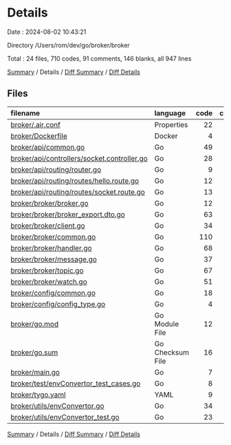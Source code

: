 # Details

Date : 2024-08-02 10:43:21

Directory /Users/rom/dev/go/broker/broker

Total : 24 files,  710 codes, 91 comments, 146 blanks, all 947 lines

[Summary](results.md) / Details / [Diff Summary](diff.md) / [Diff Details](diff-details.md)

## Files
| filename | language | code | comment | blank | total |
| :--- | :--- | ---: | ---: | ---: | ---: |
| [broker/.air.conf](/broker/.air.conf) | Properties | 22 | 15 | 4 | 41 |
| [broker/Dockerfile](/broker/Dockerfile) | Docker | 4 | 0 | 0 | 4 |
| [broker/api/common.go](/broker/api/common.go) | Go | 49 | 1 | 14 | 64 |
| [broker/api/controllers/socket.controller.go](/broker/api/controllers/socket.controller.go) | Go | 28 | 4 | 7 | 39 |
| [broker/api/routing/router.go](/broker/api/routing/router.go) | Go | 9 | 0 | 3 | 12 |
| [broker/api/routing/routes/hello.route.go](/broker/api/routing/routes/hello.route.go) | Go | 12 | 0 | 3 | 15 |
| [broker/api/routing/routes/socket.route.go](/broker/api/routing/routes/socket.route.go) | Go | 13 | 0 | 5 | 18 |
| [broker/broker/broker.go](/broker/broker/broker.go) | Go | 12 | 0 | 3 | 15 |
| [broker/broker/broker_export.dto.go](/broker/broker/broker_export.dto.go) | Go | 63 | 6 | 11 | 80 |
| [broker/broker/client.go](/broker/broker/client.go) | Go | 34 | 0 | 7 | 41 |
| [broker/broker/common.go](/broker/broker/common.go) | Go | 110 | 29 | 25 | 164 |
| [broker/broker/handler.go](/broker/broker/handler.go) | Go | 68 | 3 | 8 | 79 |
| [broker/broker/message.go](/broker/broker/message.go) | Go | 37 | 0 | 8 | 45 |
| [broker/broker/topic.go](/broker/broker/topic.go) | Go | 67 | 11 | 8 | 86 |
| [broker/broker/watch.go](/broker/broker/watch.go) | Go | 51 | 4 | 8 | 63 |
| [broker/config/common.go](/broker/config/common.go) | Go | 18 | 10 | 8 | 36 |
| [broker/config/config_type.go](/broker/config/config_type.go) | Go | 4 | 6 | 5 | 15 |
| [broker/go.mod](/broker/go.mod) | Go Module File | 12 | 0 | 5 | 17 |
| [broker/go.sum](/broker/go.sum) | Go Checksum File | 16 | 0 | 1 | 17 |
| [broker/main.go](/broker/main.go) | Go | 7 | 0 | 3 | 10 |
| [broker/test/envConvertor_test_cases.go](/broker/test/envConvertor_test_cases.go) | Go | 8 | 0 | 2 | 10 |
| [broker/tygo.yaml](/broker/tygo.yaml) | YAML | 9 | 1 | 0 | 10 |
| [broker/utils/envConvertor.go](/broker/utils/envConvertor.go) | Go | 34 | 1 | 4 | 39 |
| [broker/utils/envConvertor_test.go](/broker/utils/envConvertor_test.go) | Go | 23 | 0 | 4 | 27 |

[Summary](results.md) / Details / [Diff Summary](diff.md) / [Diff Details](diff-details.md)